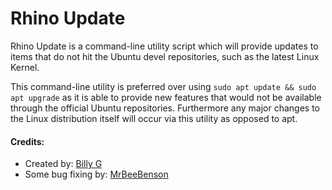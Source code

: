 # Rhino Update
Rhino Update is a command-line utility script which will provide updates to items that do not hit the Ubuntu devel repositories, such as the latest Linux Kernel.

This command-line utility is preferred over using `sudo apt update && sudo apt upgrade` as it is able to provide new features that would not be available through the official Ubuntu repositories. Furthermore any major changes to the Linux distribution itself will occur via this utility as opposed to apt.

#### Credits:
- Created by: [Billy G](https://github.com/jbrgilbrech)
- Some bug fixing by: [MrBeeBenson](https://mrbeebenson.github.io)
